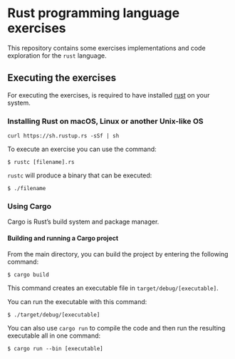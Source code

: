 # Rust programming language exercises

This repository contains some exercises implementations and code exploration for the `rust` language.

## Executing the exercises

For executing the exercises, is required to have installed [rust](https://www.rust-lang.org/tools/install) on your system.


### Installing Rust on macOS, Linux or another Unix-like OS

```
curl https://sh.rustup.rs -sSf | sh
```

To execute an exercise you can use the command:

```
$ rustc [filename].rs
```

`rustc` will produce a binary that can be executed:

```
$ ./filename
```


### Using Cargo

Cargo is Rust’s build system and package manager.

#### Building and running a Cargo project

From the main directory, you can build the project by entering the following command:

```
$ cargo build
```

This command creates an executable file in `target/debug/[executable]`.

You can run the executable with this command:

```
$ ./target/debug/[executable]
```

You can also use `cargo run` to compile the code and then run the resulting executable all in one command:

```
$ cargo run --bin [executable]
```
